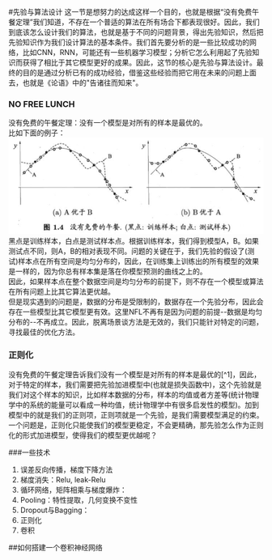 #先验与算法设计
这一节是想努力的达成这样一个目的，也就是根据“没有免费午餐定理”我们知道，不存在一个普适的算法在所有场合下都表现很好。因此，我们到底该怎么设计我们的算法，也就是基于不同的问题背景，得出先验知识，然后把先验知识作为我们设计算法的基本条件。我们首先要分析的是一些比较成功的网络，比如CNN，RNN，可能还有一些机器学习模型；分析它怎么利用起了先验知识而获得了相比于其它模型更好的成果。因此，这节的核心是先验与算法设计。最终的目的是通过分析已有的成功经验，借鉴这些经验而把它用在未来的问题上面去，也就是《论语》中的"告诸往而知来"。  
### NO FREE LUNCH
没有免费的午餐定理：没有一个模型是对所有的样本是最优的。  
比如下面的例子：  
![](/assets/NO_FREE_LUNCH.png)  
黑点是训练样本，白点是测试样本点。根据训练样本，我们得到模型A，B。如果测试点不同，则A，B的相对表现不同。问题的关键在于，我们先验的假设了\(测试\)样本点在所有空间是均匀分布的，因此，在训练集上训练出的所有模型的效果是一样的，因为你总有样本集是落在你模型预测的曲线之上的。  
因此，如果样本点在整个数据空间是均匀分布的前提下，则不存在一个模型或算法在所有问题上比其它算法更优越。  
但是现实遇到的问题是，数据的分布是受限制的，数据存在一个先验分布，因此会存在一些模型比其它模型更有效。这里NFL不再有是因为问题的前提--数据是均匀分布的--不再成立。因此，脱离场景谈方法是无效的，我们只能针对特定的问题，寻找最佳的优化方法。

### 正则化

没有免费的午餐定理告诉我们没有一个模型是对所有的样本是最优的[^1]，因此，对于特定的样本，我们需要把先验加进模型中\(也就是损失函数中\)，这个先验就是我们对这个样本的知识，比如样本数据的分布，样本的均值或者方差等\(统计物理学中的系统的能量可以看成一种均值，统计物理学中有很多启发性的模型\)。加到模型中的就是我们的正则项，正则项就是一个先验，是我们需要模型满足的约束。  
一个问题是，正则化只能使我们的模型更稳定，不会更精确，那先验怎么作为正则化的形式加进模型，使得我们的模型更优越呢？  

###一些技术
1. 误差反向传播，梯度下降方法
2. 梯度消失：Relu, leak-Relu
3. 循环网络，矩阵相乘与梯度爆炸： 
4. Pooling：特性提取，几何变换不变性  
5. Dropout与Bagging：  
6. 正则化  
7. 卷积  

##如何搭建一个卷积神经网络


